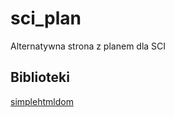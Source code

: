 # sci_plan
Alternatywna strona z planem dla SCI

## Biblioteki

[simplehtmldom](http://simplehtmldom.sourceforge.net/)